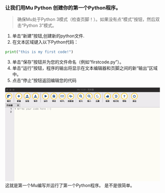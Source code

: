 
### 让我们用Mu Python 创建你的第一个Python程序。

>确保Mu处于Python 3模式（检查页脚！）。如果没有点“模式”按钮，然后双击“Python 3”模式。  

1. 单击“新建”按钮,创建新的python文件.
2. 在文本区域键入以下Python代码：

``` python
print("this is my first code!") 
```
3. 单击“保存”按钮并为您的文件命名（例如“firstcode.py”）。
4. 单击“运行”按钮，程序的输出将显示在文本编辑器和页脚之间的新“输出”区域中。
5. 点击“停止”按钮返回编辑您的代码

![all ide](imagesMu/4firstcode/firstcode.gif)
这就是第一个Mu编写并运行了第一个Python程序。 是不是很简单。

